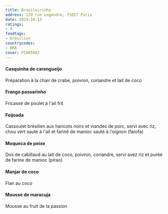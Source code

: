 ```yaml
---
title: Brasileirinho
address: 129 rue Legendre, 75017 Paris
date: 2024-10-13
ratings:
- 4
foodtags:
- brésilien
countrycodes:
- BRA
cover: P1005903
---
```


#### Casquinha de carangueijo
Préparation à la chair de crabe, poivron, coriandre et lait de coco

#### Frango passarinho
Fricassé de poulet à l'ail frit

#### Feijoada
Cassoulet brésilien aux haricots noirs et viandes de porc, servi avec riz, chou vert sauté à l'ail et fariné de manioc sauté à l'oignon (farofa)

#### Moqueca de peixe
Dos de cabillaud au lait de coco, poivron, coriandre, servi avez riz et purée de farine de manioc (pirao)

#### Manjar de coco
Flan au coco

#### Mousse de maracuja
Mousse au fruit de la passion
